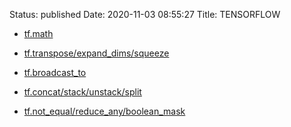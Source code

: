 Status: published
Date: 2020-11-03 08:55:27
Title: TENSORFLOW

- [tf.math](http://www.jerrylsu.net/articles/2020/tensorflow-tf.math.html)

- [tf.transpose/expand_dims/squeeze](http://www.jerrylsu.net/articles/2020/tensorflow-tf.transpose/expand_dims/squeeze.html)

- [tf.broadcast_to](http://www.jerrylsu.net/articles/2020/tensorflow-tf.broadcast_to.html)

- [tf.concat/stack/unstack/split](http://www.jerrylsu.net/articles/2020/tensorflow-tf.concat/split/stack.html)

- [tf.not_equal/reduce_any/boolean_mask](http://www.jerrylsu.net/articles/2020/tensorflow-tf.not_equal/reduce_any/boolean_mask.html)
